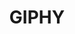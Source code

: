 ---
blog: https://engineering.giphy.com/blog/
facebook: http://www.facebook.com/GIPHY
instagram: httpw://www.instagram.com/giphy/
logohandle: giphy
sort: giphy
title: GIPHY
twitter: giphy
website: https://giphy.com/
wikipedia: https://en.wikipedia.org/wiki/Giphy
---